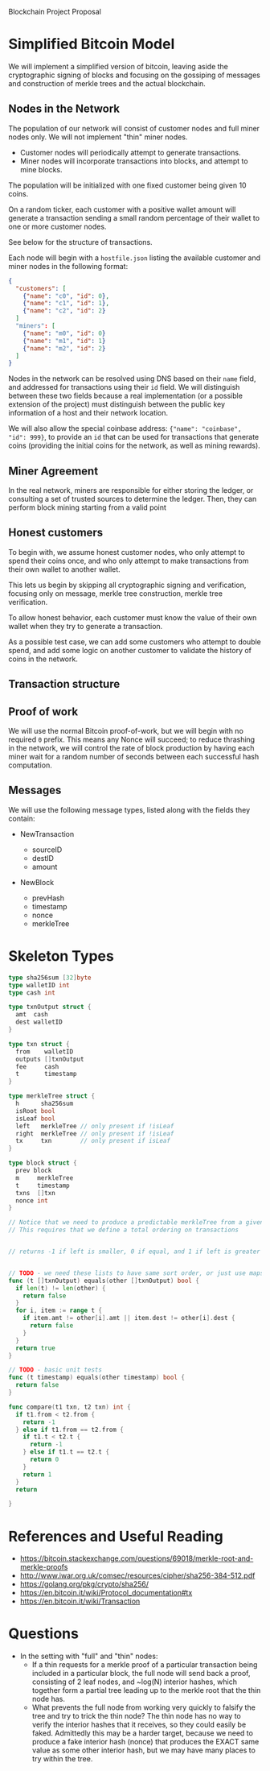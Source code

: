 Blockchain Project Proposal

# Simplified Bitcoin Model
We will implement a simplified version of bitcoin, leaving aside the cryptographic signing of blocks and focusing on the gossiping of messages and construction of merkle trees and the actual blockchain.

## Nodes in the Network
The population of our network will consist of customer nodes and full miner nodes only. 
We will not implement "thin" miner nodes.
- Customer nodes will periodically attempt to generate transactions.
- Miner nodes will incorporate transactions into blocks, and attempt to mine blocks.

The population will be initialized with one fixed customer being given 10 coins.

On a random ticker, each customer with a positive wallet amount will generate a transaction sending a small random percentage of their wallet to one or more customer nodes.

See below for the structure of transactions.

Each node will begin with a `hostfile.json` listing the available customer and miner nodes in the following format:

```JSON
{
  "customers": [
    {"name": "c0", "id": 0}, 
    {"name": "c1", "id": 1},
    {"name": "c2", "id": 2}
  ]
  "miners": [
    {"name": "m0", "id": 0}
    {"name": "m1", "id": 1}
    {"name": "m2", "id": 2}
  ]
}
```

Nodes in the network can be resolved using DNS based on their `name` field, and addressed for transactions using their `id` field.
We will distinguish between these two fields because a real implementation (or a possible extension of the project) must distinguish between the public key information of a host and their network location.

We will also allow the special coinbase address: `{"name": "coinbase", "id": 999}`, to provide an `id` that can be used for transactions that generate coins (providing the initial coins for the network, as well as mining rewards).

## Miner Agreement
In the real network, miners are responsible for either storing the ledger, or consulting a set of trusted sources to determine the ledger.
Then, they can perform block mining starting from a valid point

## Honest customers
To begin with, we assume honest customer nodes, who only attempt to spend their coins once, and who only attempt to make transactions from their own wallet to another wallet.

This lets us begin by skipping all cryptographic signing and verification, focusing only on message, merkle tree construction, merkle tree verification.

To allow honest behavior, each customer must know the value of their own wallet when they try to generate a transaction.

As a possible test case, we can add some customers who attempt to double spend, and add some logic on another customer to validate the history of coins in the network.

## Transaction structure

## Proof of work
We will use the normal Bitcoin proof-of-work, but we will begin with no required `0` prefix.
This means any Nonce will succeed; to reduce thrashing in the network, we will control the rate of block production by having each miner wait for a random number of seconds between each successful hash computation.

## Messages

We will use the following message types, listed along with the fields they contain:

- NewTransaction
  - sourceID
  - destID
  - amount

- NewBlock
  - prevHash
  - timestamp
  - nonce
  - merkleTree

# Skeleton Types

```go
type sha256sum [32]byte
type walletID int
type cash int

type txnOutput struct {
  amt  cash
  dest walletID
}

type txn struct {
  from    walletID
  outputs []txnOutput
  fee     cash
  t       timestamp
}

type merkleTree struct {
  h      sha256sum
  isRoot bool
  isLeaf bool
  left   merkleTree // only present if !isLeaf
  right  merkleTree // only present if !isLeaf
  tx     txn        // only present if isLeaf
}

type block struct {
  prev block
  m     merkleTree
  t     timestamp
  txns  []txn
  nonce int
}

// Notice that we need to produce a predictable merkleTree from a given list of transactions
// This requires that we define a total ordering on transactions


// returns -1 if left is smaller, 0 if equal, and 1 if left is greater


// TODO - we need these lists to have same sort order, or just use maps
func (t []txnOutput) equals(other []txnOutput) bool {
  if len(t) != len(other) {
    return false
  }
  for i, item := range t {
    if item.amt != other[i].amt || item.dest != other[i].dest {
      return false
    }
  }
  return true
}

// TODO - basic unit tests
func (t timestamp) equals(other timestamp) bool {
  return false
}

func compare(t1 txn, t2 txn) int {
  if t1.from < t2.from {
    return -1
  } else if t1.from == t2.from {
    if t1.t < t2.t {
      return -1
    } else if t1.t == t2.t {
      return 0
    }
    return 1
  }
  return

}

```


# References and Useful Reading
- https://bitcoin.stackexchange.com/questions/69018/merkle-root-and-merkle-proofs
- http://www.iwar.org.uk/comsec/resources/cipher/sha256-384-512.pdf
- https://golang.org/pkg/crypto/sha256/
- https://en.bitcoin.it/wiki/Protocol_documentation#tx
- https://en.bitcoin.it/wiki/Transaction

# Questions
- In the setting with "full" and "thin" nodes:
  - If a thin requests for a merkle proof of a particular transaction being included in a particular block,
    the full node will send back a proof, consisting of 2 leaf nodes, and ~log(N) interior hashes, which together form a partial tree
    leading up to the merkle root that the thin node has.
  - What prevents the full node from working very quickly to falsify the tree and try to trick the thin node? The thin node has
    no way to verify the interior hashes that it receives, so they could easily be faked. Admittedly this may be a harder target,
    because we need to produce a fake interior hash (nonce) that produces the EXACT same value as some other interior hash,
    but we may have many places to try within the tree.
